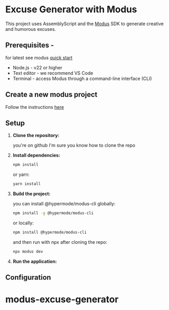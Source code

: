 # Excuse Generator with Modus

This project uses AssemblyScript and the [Modus](https://docs.hypermode.com/modus/overview) SDK to generate creative and humorous excuses.

## Prerequisites -

for latest see modus [quick start](https://docs.hypermode.com/modus/quickstart#prerequisites)

- Node.js - v22 or higher
- Text editor - we recommend VS Code
- Terminal - access Modus through a command-line interface (CLI)
  ​

## Create a new modus project

Follow the instructions [here](https://docs.hypermode.com/modus/quickstart#building-your-first-modus-app)

## Setup

1. **Clone the repository:**

   you're on github I'm sure you know how to clone the repo

2. **Install dependencies:**

   ```bash
   npm install
   ```

   or yarn:

   ```bash
   yarn install
   ```

3. **Build the project:**

   you can install @hypermode/modus-cli globally:

   ```bash
   npm install -g @hypermode/modus-cli
   ```

   or locally:

   ```bash
   npm install @hypermode/modus-cli
   ```
   and then run with npx after cloning the repo:

   ```bash
   npx modus dev
   ```

4. **Run the application:**

   
## Configuration



# modus-excuse-generator
